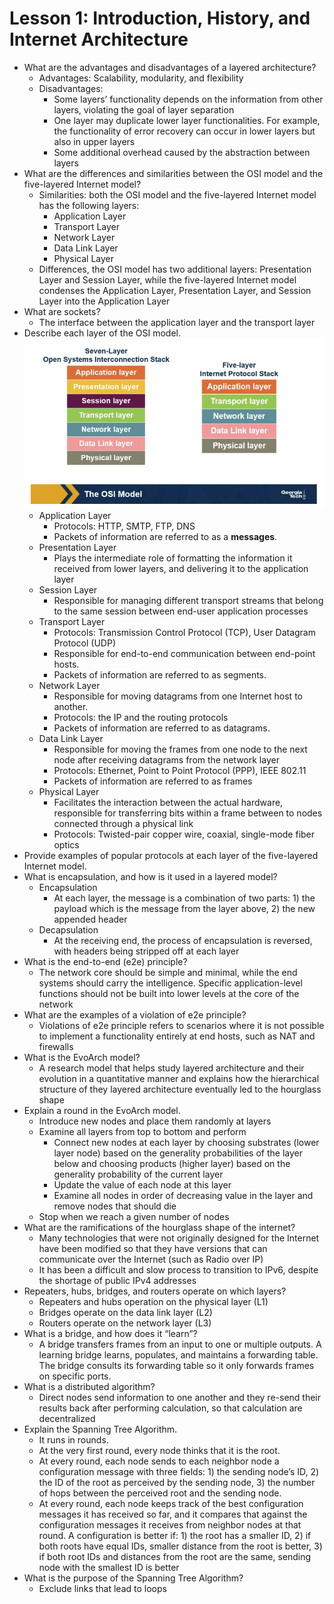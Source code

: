 # Lesson 1: Introduction, History, and Internet Architecture

- What are the advantages and disadvantages of a layered architecture?
    - Advantages: Scalability, modularity, and flexibility
    - Disadvantages:
        - Some layers’ functionality depends on the information from other layers, violating the goal of layer separation
        - One layer may duplicate lower layer functionalities. For example, the functionality of error recovery can occur in lower layers but also in upper layers
        - Some additional overhead caused by the abstraction between layers
- What are the differences and similarities between the OSI model and the five-layered Internet model?
    - Similarities: both the OSI model and the five-layered Internet model has the following layers:
        - Application Layer
        - Transport Layer
        - Network Layer
        - Data Link Layer
        - Physical Layer
    - Differences, the OSI model has two additional layers: Presentation Layer and Session Layer, while the five-layered Internet model condenses the Application Layer, Presentation Layer, and Session Layer into the Application Layer
- What are sockets?
    - The interface between the application layer and the transport layer
- Describe each layer of the OSI model.
    ![OSI Model](images/lession1_osi_model.png)
    - Application Layer
        - Protocols: HTTP, SMTP, FTP, DNS
        - Packets of information are referred to as a **messages**.
    - Presentation Layer
        - Plays the intermediate role of formatting the information it received from lower layers, and delivering it to the application layer
    - Session Layer
        - Responsible for managing different transport streams that belong to the same session between end-user application processes
    - Transport Layer
        - Protocols: Transmission Control Protocol (TCP), User Datagram Protocol (UDP)
        - Responsible for end-to-end communication between end-point hosts.
        - Packets of information are referred to as segments.
    - Network Layer
        - Responsible for moving datagrams from one Internet host to another.
        - Protocols: the IP and the routing protocols
        - Packets of information are referred to as datagrams.
    - Data Link Layer
        - Responsible for moving the frames from one node to the next node after receiving datagrams from the network layer
        - Protocols: Ethernet, Point to Point Protocol (PPP), IEEE 802.11
        - Packets of information are referred to as frames
    - Physical Layer
        - Facilitates the interaction between the actual hardware, responsible for transferring bits within a frame between to nodes connected through a physical link
        - Protocols: Twisted-pair copper wire, coaxial, single-mode fiber optics
- Provide examples of popular protocols at each layer of the five-layered Internet model.
- What is encapsulation, and how is it used in a layered model?
    - Encapsulation
        - At each layer, the message is a combination of two parts: 1) the payload which is the message from the layer above, 2) the new appended header
    - Decapsulation
        - At the receiving end, the process of encapsulation is reversed, with headers being stripped off at each layer
- What is the end-to-end (e2e) principle?
    - The network core should be simple and minimal, while the end systems should carry the intelligence. Specific application-level functions should not be built into lower levels at the core of the network
- What are the examples of a violation of e2e principle?
    - Violations of e2e principle refers to scenarios where it is not possible to implement a functionality entirely at end hosts, such as NAT and firewalls
- What is the EvoArch model?
    - A research model that helps study layered architecture and their evolution in a quantitative manner and explains how the hierarchical structure of they layered architecture eventually led to the hourglass shape
- Explain a round in the EvoArch model.
    - Introduce new nodes and place them randomly at layers
    - Examine all layers from top to bottom and perform
        - Connect new nodes at each layer by choosing substrates (lower layer node) based on the generality probabilities of the layer below and choosing products (higher layer) based on the generality probability of the current layer
        - Update the value of each node at this layer
        - Examine all nodes in order of decreasing value in the layer and remove nodes that should die
    - Stop when we reach a given number of nodes
- What are the ramifications of the hourglass shape of the internet?
    - Many technologies that were not originally designed for the Internet have been modified so that they have versions that can communicate over the Internet (such as Radio over IP)
    - It has been a difficult and slow process to transition to IPv6, despite the shortage of public IPv4 addresses
- Repeaters, hubs, bridges, and routers operate on which layers?
    - Repeaters and hubs operation on the physical layer (L1)
    - Bridges operate on the data link layer (L2)
    - Routers operate on the network layer (L3)
- What is a bridge, and how does it “learn”?
    - A bridge transfers frames from an input to one or multiple outputs. A learning bridge learns, populates, and maintains a forwarding table. The bridge consults its forwarding table so it only forwards frames on specific ports.
- What is a distributed algorithm?
    - Direct nodes send information to one another and they re-send their results back after performing calculation, so that calculation are decentralized
- Explain the Spanning Tree Algorithm.
    - It runs in rounds.
    - At the very first round, every node thinks that it is the root.
    - At every round, each node sends to each neighbor node a configuration message with three fields: 1) the sending node’s ID, 2) the ID of the root as perceived by the sending node, 3) the number of hops between the perceived root and the sending node.
    - At every round, each node keeps track of the best configuration messages it has received so far, and it compares that against the configuration messages it receives from neighbor nodes at that round. A configuration is better if: 1) the root has a smaller ID, 2) if both roots have equal IDs, smaller distance from the root is better, 3) if both root IDs and distances from the root are the same, sending node with the smallest ID is better
- What is the purpose of the Spanning Tree Algorithm?
    - Exclude links that lead to loops